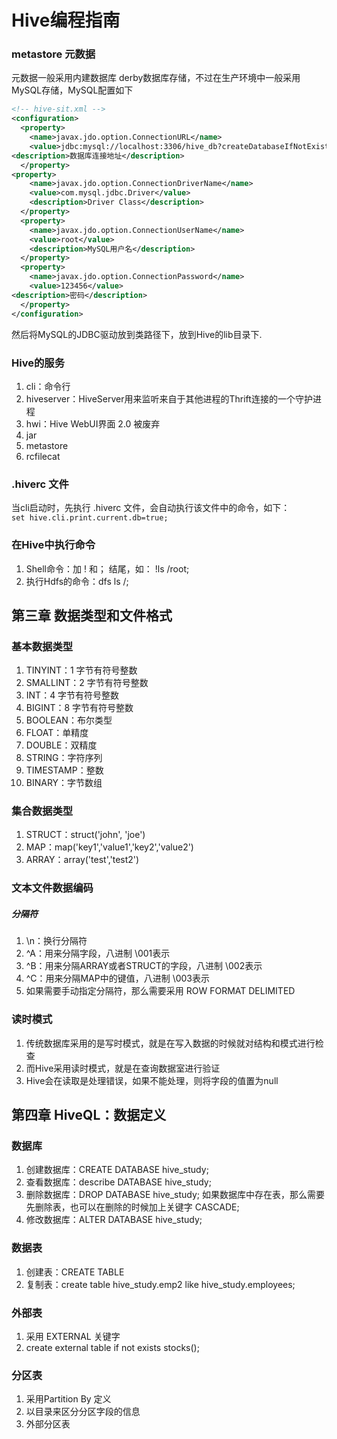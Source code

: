 # Hive编程指南
### metastore 元数据
元数据一般采用内建数据库 derby数据库存储，不过在生产环境中一般采用MySQL存储，MySQL配置如下
```xml
<!-- hive-sit.xml --> 
<configuration>
  <property>
    <name>javax.jdo.option.ConnectionURL</name>
    <value>jdbc:mysql://localhost:3306/hive_db?createDatabaseIfNotExists=true</value>
<description>数据库连接地址</description>
  </property>
<property>
    <name>javax.jdo.option.ConnectionDriverName</name>
    <value>com.mysql.jdbc.Driver</value>
    <description>Driver Class</description>
  </property>
  <property>
    <name>javax.jdo.option.ConnectionUserName</name>
    <value>root</value>
    <description>MySQL用户名</description>
  </property>
  <property>
    <name>javax.jdo.option.ConnectionPassword</name>
    <value>123456</value>
<description>密码</description>
  </property>
</configuration>
```
然后将MySQL的JDBC驱动放到类路径下，放到Hive的lib目录下.

### Hive的服务
1. cli：命令行
2. hiveserver：HiveServer用来监听来自于其他进程的Thrift连接的一个守护进程
3. hwi：Hive WebUI界面 2.0 被废弃
4. jar
5. metastore
6. rcfilecat

### .hiverc 文件 
当cli启动时，先执行 .hiverc 文件，会自动执行该文件中的命令，如下：  
`set hive.cli.print.current.db=true;`

### 在Hive中执行命令
1. Shell命令：加 ! 和； 结尾，如： !ls /root;
2. 执行Hdfs的命令：dfs ls /;

## 第三章 数据类型和文件格式
### 基本数据类型
1. TINYINT：1 字节有符号整数
2. SMALLINT：2 字节有符号整数
3. INT：4 字节有符号整数
4. BIGINT：8 字节有符号整数
5. BOOLEAN：布尔类型
6. FLOAT：单精度
7. DOUBLE：双精度
8. STRING：字符序列
9. TIMESTAMP：整数
10. BINARY：字节数组

### 集合数据类型
1. STRUCT：struct('john', 'joe')
2. MAP：map('key1','value1','key2','value2')
3. ARRAY：array('test','test2')

### 文本文件数据编码
##### 分隔符
1. \n：换行分隔符
2. ^A：用来分隔字段，八进制 \001表示
3. ^B：用来分隔ARRAY或者STRUCT的字段，八进制 \002表示
4. ^C：用来分隔MAP中的键值，八进制 \003表示
5. 如果需要手动指定分隔符，那么需要采用 ROW FORMAT DELIMITED

### 读时模式
1. 传统数据库采用的是写时模式，就是在写入数据的时候就对结构和模式进行检查
2. 而Hive采用读时模式，就是在查询数据室进行验证
3. Hive会在读取是处理错误，如果不能处理，则将字段的值置为null

## 第四章 HiveQL：数据定义
### 数据库
1. 创建数据库：CREATE DATABASE hive_study;
2. 查看数据库：describe DATABASE hive_study;
3. 删除数据库：DROP DATABASE hive_study; 如果数据库中存在表，那么需要先删除表，也可以在删除的时候加上关键字 CASCADE;
4. 修改数据库：ALTER DATABASE hive_study;

### 数据表
1. 创建表：CREATE TABLE
2. 复制表：create table hive_study.emp2 like hive_study.employees;

### 外部表
1. 采用 EXTERNAL 关键字
2. create external table if not exists stocks();

### 分区表
1. 采用Partition By 定义
2. 以目录来区分分区字段的信息
3. 外部分区表